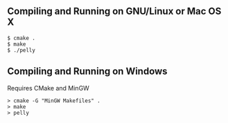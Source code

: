 Compiling and Running on GNU/Linux or Mac OS X
-------------
```
$ cmake .
$ make
$ ./pelly
```

Compiling and Running on Windows
-------------
Requires CMake and MinGW
```
> cmake -G "MinGW Makefiles" .
> make
> pelly
```